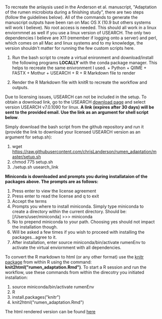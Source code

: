 To recreate the anlaysis used in the Anderson et al. manuscript, "Adaptation of the rumen microbiota during a finishing study",
 there are two steps (follow the guidelines below). All of the commands to generate the manuscript outputs have been ran on Mac OS X (10.9 but others systems will work I believe). No root access is needed. This should all work in a linux enviornmnet as well if you use a linux version of USEARCH. The only two dependencies I believe are X11 (remember if logging onto a server) and perl, which comes on all Mac and linux systems and to my knowledge, the version shouldn't matter for running the few custom scripts here.

  1. Run the bash script to create a virtual enironment and download/install the following programs **LOCALLY** with the conda package manager. This helps to recreate the same enivronment I used.
    + Python
    + QIIME
    + FASTX
    + Mothur
    + USEARCH
    + R
    + R Markdown file to render
    
  2. Render the R Markdown file with knitR to recreate the workflow and outputs.

Due to licensing issues, USEARCH can not be included in the setup. To obtain a download link, go to the USEARCH [download page](http://www.drive5.com/usearch/download.html) and select version USEARCH v7.0.1090 for linux. **A link (expires after 30 days) will be sent to the provided email. Use the link as an argument for shell script below**.

Simply download the bash script from the github repository and run it (provide the link to download your licensed USEARCH version as an argument for setup.sh):

  1. wget https://raw.githubusercontent.com/chrisLanderson/rumen_adaptation/master/setup.sh
  2. chmod 775 setup.sh 
  3. ./setup.sh usearch_link

**Miniconda is downloaded and prompts you during installataion of the packages above. The prompts are as follows:**

  1. Press enter to view the license agreement
  2. Press enter to read the license and q to exit
  3. Accept the terms
  4. Prompts you where to install miniconda.  Simply type miniconda to create a directory within the current directory. Should be:
  [/Users/user/miniconda] >>> miniconda
  5. No to prepend miniconda to your path.  Choosing yes should not impact the installation though.
  6. Will be asked a few times if you wish to proceed with installing the packages...agree to it.
  7. After installation, enter source miniconda/bin/activate rumenEnv to activate the virtual enviornment with all dependencies.
  

To convert the R markdown to html (or any other format) use the [knitr package](http://yihui.name/knitr/) from within R using the command: **knit2html("rumen_adaptation.Rmd")**. To start a R session and run the workflow, use these commands from within the  direcotry you initiated installation:

  1. source miniconda/bin/activate rumenEnv
  2. R
  3. install.packages("knitr")
  4. knit2html("rumen_adaptation.Rmd")


The html rendered version can be found [here]()